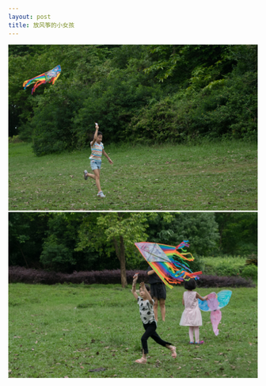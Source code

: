 ```yaml
---
layout: post
title: 放风筝的小女孩
---
```


![放风筝的小女孩 1/2](https://github.com/comacros/comacros.github.io/raw/master/images/DSC_4101.JPG)
![放风筝的小女孩 2/2](https://github.com/comacros/comacros.github.io/raw/master/images/DSC_4103.JPG)